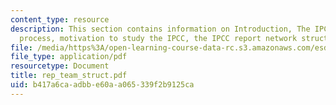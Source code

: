 ```yaml
---
content_type: resource
description: This section contains information on Introduction, The IPCC and its report
  process, motivation to study the IPCC, the IPCC report network structure.
file: /media/https%3A/open-learning-course-data-rc.s3.amazonaws.com/esd-342-advanced-system-architecture-spring-2006/b417a6caadbbe60aa065339f2b9125ca_rep_team_struct.pdf
file_type: application/pdf
resourcetype: Document
title: rep_team_struct.pdf
uid: b417a6ca-adbb-e60a-a065-339f2b9125ca
---
```

